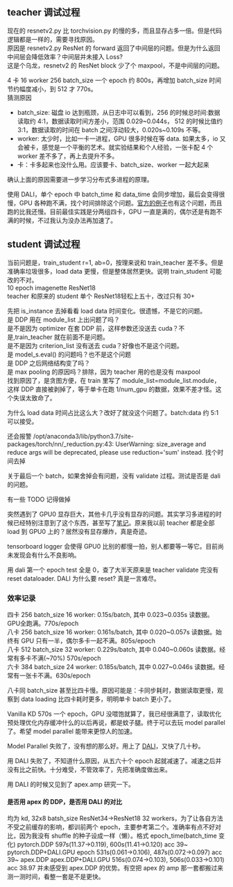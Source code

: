 ## teacher 调试过程
现在的 resnetv2.py 比 torchvision.py 的慢的多，而且显存占多一倍。但是代码逻辑都是一样的，需要寻找原因。  
原因是 resnetv2.py ResNet 的 forward 返回了中间层的问题。但是为什么返回中间层会降低效率？中间层并未接入 Loss?   
这是个乌龙，resnetv2 的 ResNet block 少了个 maxpool，不是中间层的问题。

4 卡 16 worker 256 batch_size 一个 epoch 约 800s，再增加 batch_size 时间节约幅度减小，到 512 才 770s。  
猜测原因
 * batch_size: 磁盘 io 达到瓶颈，从日志中可以看到，256 的时候总时间:数据读取约 4:1，数据读取时间方差小，范围 0.029~0.044s，
 512 的时候比值约 3:1，数据读取的时间在 batch 之间浮动较大，0.020s~0.109s 不等。
 * worker: 太少时，比如一卡一进程，GPU 很多时候在等 data. 如果太多，io 又会被卡，感觉是一个平衡的艺术。就实验结果和个人经验，一张卡配 4 个 worker 差不多了，再上去提升不多。
 * 卡：卡多起来也没什么用。应该要卡、batch_size、worker 一起大起来  

确认上面的原因需要进一步学习分布式多进程的原理。

使用 DALI，单个 epoch 中 batch_time 和 data_time 会同步增加，最后会变得很慢，GPU 各种跑不满，找个时间排除这个问题。[官方的例子](https://github.com/NVIDIA/DALI/blob/master/docs/examples/use_cases/pytorch/resnet50/main.py)也有这个问题，而且跑的比我还慢。目前最佳实践是分两组四卡，GPU 一直是满的，偶尔还是有跑不满的时候，不过我认为没办法再加速了。

## student 调试过程
当前问题是，train_student r=1, ab=0，按理来说和 train_teacher 差不多。但是准确率垃圾很多，load data 更慢，但是整体居然更快。说明 train_student 可能改的不对。  
10 epoch imagenette ResNet18  
teacher 和原来的 student 单个 ResNet18轻松上五十，改过只有 30+

先把 is_instance 去掉看看 load data 时间变化。很遗憾，不是它的问题。  
是 DDP 用在 module_list 上出问题了吗？  
是不是因为 optimizer 在套 DDP 前，这样参数还没送去 cuda？不是,train_teacher 就在前面不是问题。  
是不是因为 criterion_list 没有送去 cuda？好像也不是这个问题。  
是 model_s.eval() 的问题吗？也不是这个问题  
是 DDP 之后网络结构变了吗？  
是 max pooling 的原因吗？排除，因为 teacher 用的也是没有 maxpool  
找到原因了，是贪图方便，在 train 里写了 module_list=module_list.module，这样 DDP 直接被剥掉了，等于单卡在跑 1/num_gpu 的数据，效果不差才怪。这个失误太致命了。

为什么 load data 时间占比这么大？改好了就没这个问题了。batch:data 约 5:1 可以接受。

还会报警 /opt/anaconda3/lib/python3.7/site-packages/torch/nn/_reduction.py:43: UserWarning: size_average and reduce args will be deprecated, please use reduction='sum' instead. 找个时间去掉

关于最后一个 batch，如果舍掉会有问题，没有 validate 过程。测试是否是 dali 的问题。

有一些 TODO 记得做掉

突然遇到了 GPU0 显存巨大，其他卡几乎没有显存的问题。其实学习多进程的时候已经特别注意到了这个东西，甚至写了[笔记](https://github.com/triomino/study/blob/11811da6c44e2c61372d8fe607bdb5059d80da1d/pytorch/notes.md#ddp-%E5%92%8C-saveload)。原来我以前 teacher 都是全部 load 到 GPU0 上的？居然没有显存爆炸，真是奇迹。

tensorboard logger 会使得 GPU0 比别的都慢一拍，别人都要等一等它。目前尚未发现会有什么不良影响。

用 dali 第一个 epoch test 全是 0，查了大半天原来是 teacher validate 完没有 reset dataloader. DALI 为什么要 reset? 真是一言难尽。

### 效率记录
四卡 256 batch_size 16 worker: 0.15s/batch, 其中 0.023~0.035s 读数据。GPU全跑满。770s/epoch  
八卡 256 batch_size 16 worker: 0.161s/batch, 其中 0.020~0.057s 读数据。始终有 GPU 只有一半，偶尔多卡一起不满。805s/epoch  
八卡 512 batch_size 32 worker: 0.229s/batch, 其中 0.040~0.060s 读数据。经常有多卡不满(~70%)  570s/epoch  
六卡 384 batch_size 24 worker: 0.185s/batch, 其中 0.027~0.046s 读数据。经常有一张卡不满。630s/epoch  

八卡同 batch_size 甚至比四卡慢。原因可能是：卡同步耗时，数据读取更慢，观察到 data loading 比四卡耗时更多，明明单卡 batch 更小了。

Vanilla KD 570s 一个 epoch，GPU 没喂饱就算了，我已经很满意了，读取优化预处理优化内存缓冲什么的以后再说，都是蚊子腿。终于可以去玩 model parallel 了。希望 model parallel 能带来更惊人的加速。

Model Parallel 失败了，没有想的那么好。用上了 [DALI](https://github.com/NVIDIA/DALI/)，又快了几十秒。

用 DALI 失败了，不知道什么原因，从五六十个 epoch 起就减速了。减速之后并没有比之前快。十分难受，不管效率了，先把准确度做出来。

用 DALI 的时候又见到了 apex.amp 研究一下。

#### 是否用 apex 的 DDP，是否用 DALI 的对比
均为 kd, 32x8 batsh_size ResNet34->ResNet18 32 workers，为了让各自方法不受之前缓存的影响，都训前两个 epoch，主要参考第二个。准确率有点不好对比，因为我没有 shuffle 的种子设成一样（懒）。格式 epoch_time(batch_time 变化)
pytorch.DDP  597s(11.37->0.119), 600s(11.41->0.120) acc 39~
pytorch.DDP+DALI.GPU epoch 531s(0.061->0.106), 487s(0.072->0.097) acc 39~
apex.DDP 
apex.DDP+DALI.GPU 516s(0.074->0.103), 506s(0.033->0.101) acc 38.97
并未感受到 apex.DDP 的优势。有空把 apex 的 amp 那一套都搬过来测一测时间，看整一套是不是更快。
